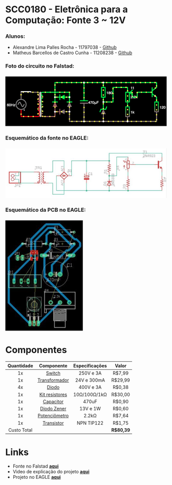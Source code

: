 # SCC0180 - Eletrônica para a Computação: Fonte 3 ~ 12V

### Alunos:
- Alexandre Lima Palles Rocha - 11797038 - [Github](https://github.com/Alexandre-Palles)
- Matheus Barcellos de Castro Cunha - 11208238 - [Github](https://github.com/matheushw)


### Foto do circuito no Falstad:
### ![Falstad](Falstad.png)

### Esquemático da fonte no EAGLE:
### ![EAGLE_FONTE](EAGLE_FONTE.jpeg)

### Esquemático da PCB no EAGLE:
### ![EAGLE_PCB](EAGLE_PCB.jpeg)


# Componentes
| **Quantidade** | **Componente** | **Especificações** | **Valor** |
|:---------------:|:---------------:|:-------------:|:---------------:|
| 1x |[Switch](https://produto.mercadolivre.com.br/MLB-1300399738-boto-chave-gangorra-mini-interruptor-liga-desliga-on-off-10x15mm-kcd13-101-3a-250v-arduino-_JM?variation=42249952649&quantity=1#reco_item_pos=0&reco_backend=machinalis-seller-items-pdp&reco_backend_type=low_level&reco_client=vip-seller_items-above&reco_id=3b5ba658-e897-4edb-bdb5-659b62db67cc) | 250V e 3A | R$7,99 |
| 1x |[Transformador](https://produto.mercadolivre.com.br/MLB-1253723183-transformador-trafo-2424v-300ma-bivolt-eletronica-_JM?matt_tool=82322591&matt_word&gclid=Cj0KCQjw3Nv3BRC8ARIsAPh8hgLXZgnFr5Hp9iApZDPNMp8cpAg7tn35FChWVQIqDIILeqjcO1U_S98aArt6EALw_wcB&quantity=1) | 24V e 300mA | R$29,99 |
| 4x |[Diodo](https://www.autoeletronica.net/produtos/diodo-retificador-1n5404) | 400V e 3A | R$0,38 |
| 1x |[Kit resistores](https://produto.mercadolivre.com.br/MLB-1508963482-kit-resistores-essenciais-14w-500pcs-escolha-10-valores-_JM?matt_tool=79246729&matt_word&gclid=Cj0KCQjw3Nv3BRC8ARIsAPh8hgIupt2nVKXXqpCT_FToIKbaTNeMJ-NzZfGllE_OkiuEosBMVT6fUeoaAgiaEALw_wcB&quantity=1) | 10Ω/100Ω/1kΩ | R$30,00 |
| 1x |[Capacitor](https://www.eletrogate.com/capacitor-eletrolitico-470uf-x-50v?utm_source=Site&utm_medium=GoogleMerchant&utm_campaign=GoogleMerchant&gclid=Cj0KCQjw3Nv3BRC8ARIsAPh8hgJ2Kgakz5yJfnDUHAmi37V7dUP6w2IKSyBl1VksmPlQwvk_MMea2ZgaAmnKEALw_wcB) | 470uF | R$0,90 |
| 1x |[Diodo Zener](https://www.americanas.com.br/produto/1397103736?opn=YSMESP&sellerid=4145166000157&epar=bp_pl_00_go_am_todas_geral_gmv&WT.srch=1&acc=e789ea56094489dffd798f86ff51c7a9&i=5dd8ae5049f937f6254fab94&o=5df60079f8e95eac3dac6177&gclid=Cj0KCQjw3Nv3BRC8ARIsAPh8hgIL562GLJVjPZFYEWPE8kXANQGuBsye2JKJisaPoG6w3PX7TJy3cGIaAltrEALw_wcB) | 13V e 1W | R$0,60 |
| 1x |[Potenciômetro](https://pt.aliexpress.com/item/32848715135.html?src=google&src=google&albch=shopping&acnt=494-037-6276&isdl=y&slnk=&plac=&mtctp=&albbt=Gploogle_7_shopping&aff_atform=google&aff_short_key=UneMJZVf&&albagn=888888&albcp=7303158455&albag=86143156931&trgt=883147839979&crea=pt32848715135&netw=u&device=c&albpg=883147839979&albpd=pt32848715135&gclid=Cj0KCQjw3Nv3BRC8ARIsAPh8hgJCE_fC1pTmLaH6x_OhnIQIG1EOQxaMdB_r3-dds5elVMA30CBOIDAaAkRLEALw_wcB&gclsrc=aw.ds) | 2.2kΩ | R$7,64 |
| 1x |[Transistor](https://www.robocore.net/loja/itens-eletronicos/transistor-npn-tip122?gclid=Cj0KCQjw3Nv3BRC8ARIsAPh8hgLH4DNOuhtfnZSzVS-3N3OBPhqspcy9cVkdt3Z7M0HruGtxnt3bOhQaAqJKEALw_wcB) | NPN TIP122 | R$1,75 |
|Custo Total || | **R$80,39** |

# Links
- Fonte no Falstad **[aqui](http://tinyurl.com/y8rnal6y)**
- Video de explicação do projeto **[aqui]()**
- Projeto no EAGLE **[aqui](https://drive.google.com/drive/folders/14DSw6FDimgsQ2pkxZI3QQSVowkRl3ReV?usp=sharing)**
